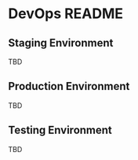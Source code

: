 # DevOps README

## Staging Environment

TBD

## Production Environment

TBD

## Testing Environment

TBD
